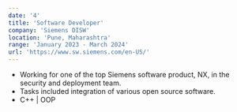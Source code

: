 ```yaml
---
date: '4'
title: 'Software Developer'
company: 'Siemens DISW'
location: 'Pune, Maharashtra'
range: 'January 2023 - March 2024'
url: 'https://www.sw.siemens.com/en-US/'
---
```


- Working for one of the top Siemens software product, NX, in the
  security and deployment team.
- Tasks included integration of various open source software.
- C++ | OOP
